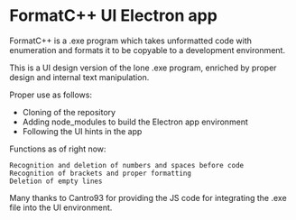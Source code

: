 # FormatC++ UI Electron app

FormatC++ is a .exe program which takes unformatted code with enumeration and formats it to be copyable to a development environment.

This is a UI design version of the lone .exe program, enriched by proper design and internal text manipulation.

Proper use as follows:
  - Cloning of the repository
  - Adding node_modules to build the Electron app environment
  - Following the UI hints in the app

Functions as of right now:

    Recognition and deletion of numbers and spaces before code
    Recognition of brackets and proper formatting
    Deletion of empty lines

Many thanks to Cantro93 for providing the JS code for integrating the .exe file into the UI environment.
